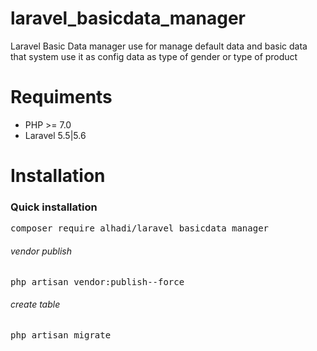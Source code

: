 # laravel_basicdata_manager
Laravel Basic Data manager use for manage default data and basic data that system use it as config data as type of gender or type of product   

# Requiments 
<ul>
<li>
PHP >= 7.0
</li>
<li>
Laravel 5.5|5.6
</li>
</ul>

# Installation
<h3>Quick installation</h3> 
<div class="highlight highlight-source-shell"><pre>composer require alhadi/laravel_basicdata_manager</pre></div>
<h6>vendor publish</h6>
 <div class="highlight highlight-text-html-php"><pre>
php artisan vendor:publish--force
</pre> </div>
<h6>create table</h6> 
<div class="highlight highlight-text-html-php"><pre>
php artisan migrate
</pre> </div>


